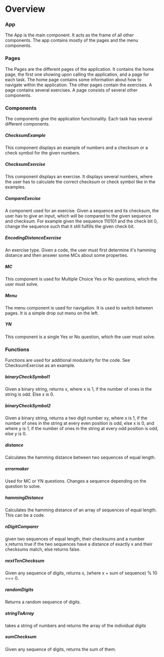 # Overview

### App

The App is the main component. It acts as the frame of all other components. The app contains mostly of the pages and the menu components.

### Pages

The Pages are the different pages of the application. It contains the home page, the first one showing upon calling the application, and a page for each task. The home page contains some information about how to navigate within the application. The other pages contain the exercises. A page contains several exercises. A page consists of several other components.

### Components

The components give the application functionality. Each task has several different components.

##### ChecksumExample

This component displays an example of numbers and a checksum or a check symbol for the given numbers.

##### ChecksumExercise

This component displays an exercise. It displays several numbers, where the user has to calculate the correct checksum or check symbol like in the examples.

##### CompareExecise

A component used for an exercise. Given a sequence and its checksum, the user has to give an input, which will be compared to the given sequence and checksum.
For example given the sequence 110101 and the check bit 0, change the sequence such that it still fulfills the given check bit.

##### EncodingDistanceExercise

An exercise type. Given a code, the user must first determine it's hamming distance and then answer some MCs about some properties.

##### MC

This component is used for Multiple Choice Yes or No questions, which the user must solve.

##### Menu

The menu component is used for navigation. It is used to switch between pages. It is a simple drop out menu on the left.

##### YN

This component is a single Yes or No question, which the user must solve.

### Functions

Functions are used for additional modularity for the code. See ChecksumExercise as an example.

##### binaryCheckSymbol1

Given a binary string, returns x, where x is 1, if the number of ones in the string is odd. Else x is 0.

##### binaryCheckSymbol2

Given a binary string, returns a two digit number xy, where x is 1, if the number of ones in the string at every even position is odd, else x is 0, and where y is 1, if the number of ones in the string at every odd position is odd, else y is 0.

##### distance

Calculates the hamming distance between two sequences of equal length.

##### errormaker

Used for MC or YN questions. Changes a sequence depending on the question to solve.

##### hammingDistance

Calculates the hamming distance of an array of sequences of equal length. This can be a code.

##### nDigitComparer

given two sequences of equal length, their checksums and a number x,returns true if the two sequences have a distance of exactly x and their checksums match, else returns false.

##### nextTenChecksum

Given any sequence of digits, returns x, (where x + sum of sequence) % 10 === 0.

##### randomDigits

Returns a random sequence of digits.

##### stringToArray

takes a string of numbers and returns the array of the individual digits

##### sumChecksum

Given any sequence of digits, returns the sum of them.
